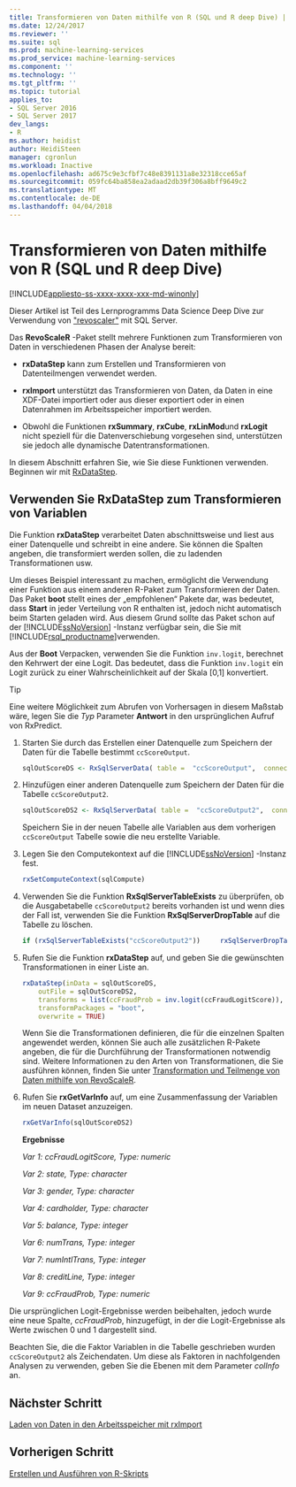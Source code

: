 ```yaml
---
title: Transformieren von Daten mithilfe von R (SQL und R deep Dive) | Microsoft Docs
ms.date: 12/24/2017
ms.reviewer: ''
ms.suite: sql
ms.prod: machine-learning-services
ms.prod_service: machine-learning-services
ms.component: ''
ms.technology: ''
ms.tgt_pltfrm: ''
ms.topic: tutorial
applies_to:
- SQL Server 2016
- SQL Server 2017
dev_langs:
- R
ms.author: heidist
author: HeidiSteen
manager: cgronlun
ms.workload: Inactive
ms.openlocfilehash: ad675c9e3cfbf7c48e8391131a8e32318cce65af
ms.sourcegitcommit: 059fc64ba858ea2adaad2db39f306a8bff9649c2
ms.translationtype: MT
ms.contentlocale: de-DE
ms.lasthandoff: 04/04/2018
---
```

# <a name="transform-data-using-r-sql-and-r-deep-dive"></a>Transformieren von Daten mithilfe von R (SQL und R deep Dive)
[!INCLUDE[appliesto-ss-xxxx-xxxx-xxx-md-winonly](../../includes/appliesto-ss-xxxx-xxxx-xxx-md-winonly.md)]

Dieser Artikel ist Teil des Lernprogramms Data Science Deep Dive zur Verwendung von ["revoscaler"](https://docs.microsoft.com/machine-learning-server/r-reference/revoscaler/revoscaler) mit SQL Server.

Das **RevoScaleR** -Paket stellt mehrere Funktionen zum Transformieren von Daten in verschiedenen Phasen der Analyse bereit:

- **rxDataStep** kann zum Erstellen und Transformieren von Datenteilmengen verwendet werden.

- **rxImport** unterstützt das Transformieren von Daten, da Daten in eine XDF-Datei importiert oder aus dieser exportiert oder in einen Datenrahmen im Arbeitsspeicher importiert werden.

- Obwohl die Funktionen **rxSummary**, **rxCube**, **rxLinMod**und **rxLogit** nicht speziell für die Datenverschiebung vorgesehen sind, unterstützen sie jedoch alle dynamische Datentransformationen.

In diesem Abschnitt erfahren Sie, wie Sie diese Funktionen verwenden. Beginnen wir mit [RxDataStep](https://docs.microsoft.com/machine-learning-server/r-reference/revoscaler/rxdatastep).

## <a name="use-rxdatastep-to-transform-variables"></a>Verwenden Sie RxDataStep zum Transformieren von Variablen

Die Funktion **rxDataStep** verarbeitet Daten abschnittsweise und liest aus einer Datenquelle und schreibt in eine andere. Sie können die Spalten angeben, die transformiert werden sollen, die zu ladenden Transformationen usw.

Um dieses Beispiel interessant zu machen, ermöglicht die Verwendung einer Funktion aus einem anderen R-Paket zum Transformieren der Daten.  Das Paket **boot** stellt eines der „empfohlenen“ Pakete dar, was bedeutet, dass **Start** in jeder Verteilung von R enthalten ist, jedoch nicht automatisch beim Starten geladen wird. Aus diesem Grund sollte das Paket schon auf der [!INCLUDE[ssNoVersion](../../includes/ssnoversion-md.md)] -Instanz verfügbar sein, die Sie mit [!INCLUDE[rsql_productname](../../includes/rsql-productname-md.md)]verwenden.

Aus der **Boot** Verpacken, verwenden Sie die Funktion `inv.logit`, berechnet den Kehrwert der eine Logit. Das bedeutet, dass die Funktion `inv.logit` ein Logit zurück zu einer Wahrscheinlichkeit auf der Skala [0,1] konvertiert.

> [!TIP] 
> Eine weitere Möglichkeit zum Abrufen von Vorhersagen in diesem Maßstab wäre, legen Sie die *Typ* Parameter **Antwort** in den ursprünglichen Aufruf von RxPredict.

1. Starten Sie durch das Erstellen einer Datenquelle zum Speichern der Daten für die Tabelle bestimmt `ccScoreOutput`.
  
    ```R
    sqlOutScoreDS <- RxSqlServerData( table =  "ccScoreOutput",  connectionString = sqlConnString, rowsPerRead = sqlRowsPerRead )
    ```
  
2. Hinzufügen einer anderen Datenquelle zum Speichern der Daten für die Tabelle `ccScoreOutput2`.
  
    ```R
    sqlOutScoreDS2 <- RxSqlServerData( table =  "ccScoreOutput2",  connectionString = sqlConnString, rowsPerRead = sqlRowsPerRead )
    ```
  
    Speichern Sie in der neuen Tabelle alle Variablen aus dem vorherigen `ccScoreOutput` Tabelle sowie die neu erstellte Variable.
  
3. Legen Sie den Computekontext auf die [!INCLUDE[ssNoVersion](../../includes/ssnoversion-md.md)] -Instanz fest.
  
    ```R
    rxSetComputeContext(sqlCompute)
    ```
  
4. Verwenden Sie die Funktion **RxSqlServerTableExists** zu überprüfen, ob die Ausgabetabelle `ccScoreOutput2` bereits vorhanden ist und wenn dies der Fall ist, verwenden Sie die Funktion **RxSqlServerDropTable** auf die Tabelle zu löschen.
  
    ```R
    if (rxSqlServerTableExists("ccScoreOutput2"))     rxSqlServerDropTable("ccScoreOutput2")
    ```
  
5. Rufen Sie die Funktion **rxDataStep** auf, und geben Sie die gewünschten Transformationen in einer Liste an.
  
    ```R
    rxDataStep(inData = sqlOutScoreDS,
        outFile = sqlOutScoreDS2,
        transforms = list(ccFraudProb = inv.logit(ccFraudLogitScore)),
        transformPackages = "boot",
        overwrite = TRUE)
    ```

    Wenn Sie die Transformationen definieren, die für die einzelnen Spalten angewendet werden, können Sie auch alle zusätzlichen R-Pakete angeben, die für die Durchführung der Transformationen notwendig sind.  Weitere Informationen zu den Arten von Transformationen, die Sie ausführen können, finden Sie unter [Transformation und Teilmenge von Daten mithilfe von RevoScaleR](https://docs.microsoft.com/machine-learning-server/r/how-to-revoscaler-data-transform).
  
6. Rufen Sie **rxGetVarInfo** auf, um eine Zusammenfassung der Variablen im neuen Dataset anzuzeigen.
  
    ```R
    rxGetVarInfo(sqlOutScoreDS2)
    ```

    **Ergebnisse**
    
    *Var 1: ccFraudLogitScore, Type: numeric*
    
    *Var 2: state, Type: character*
    
    *Var 3: gender, Type: character*
    
    *Var 4: cardholder, Type: character*
    
    *Var 5: balance, Type: integer*
    
    *Var 6: numTrans, Type: integer*
    
    *Var 7: numIntlTrans, Type: integer*
    
    *Var 8: creditLine, Type: integer*
    
    *Var 9: ccFraudProb, Type: numeric*

Die ursprünglichen Logit-Ergebnisse werden beibehalten, jedoch wurde eine neue Spalte, *ccFraudProb*, hinzugefügt, in der die Logit-Ergebnisse als Werte zwischen 0 und 1 dargestellt sind.

Beachten Sie, die die Faktor Variablen in die Tabelle geschrieben wurden `ccScoreOutput2` als Zeichendaten. Um diese als Faktoren in nachfolgenden Analysen zu verwenden, geben Sie die Ebenen mit dem Parameter *colInfo* an.

## <a name="next-step"></a>Nächster Schritt

[Laden von Daten in den Arbeitsspeicher mit rxImport](../../advanced-analytics/tutorials/deepdive-load-data-into-memory-using-rximport.md)

## <a name="previous-step"></a>Vorherigen Schritt

[Erstellen und Ausführen von R-Skripts](../../advanced-analytics/tutorials/deepdive-create-and-run-r-scripts.md)
